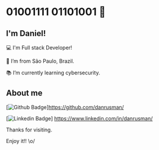 
# 01001111 01101001 🤖

## I'm Daniel!

:computer: I'm Full stack Developer!

:house_with_garden: I’m from São Paulo, Brazil.

:books: I’m currently learning cybersecurity.


## About me

[![Github Badge](https://img.shields.io/badge/-Github-000?style=flat-square&logo=Github&logoColor=white&link=https://github.com/danrusman/)]https://github.com/danrusman/

[![Linkedin Badge](https://img.shields.io/badge/-LinkedIn-blue?style=flat-square&logo=Linkedin&logoColor=white&link=https://www.linkedin.com/in/danrusman/)] https://www.linkedin.com/in/danrusman/


Thanks for visiting.

Enjoy it!! \o/
<!--
**danrusman/danrusman** is a ✨ _special_ ✨ repository because its `README.md` (this file) appears on your GitHub profile.

Here are some ideas to get you started:
### Hello there 👋

- 🔭 I’m currently working on ...
- 🌱 I’m currently learning ...
- 👯 I’m looking to collaborate on ...
- 🤔 I’m looking for help with ...
- 💬 Ask me about ...
- 📫 How to reach me: ...
- 😄 Pronouns: ...
- ⚡ Fun fact: ...

I'm a computer science student.

📫 How to reach me: danrusmanr@gmail.com

:outbox_tray: 2021 Goals: create a new project and find a new job.

-->
